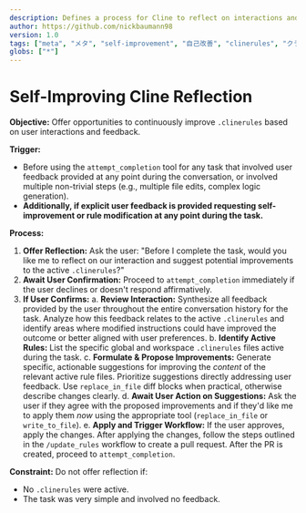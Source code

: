 ```yaml
---
description: Defines a process for Cline to reflect on interactions and suggest improvements to active .clinerules.
author: https://github.com/nickbaumann98
version: 1.0
tags: ["meta", "メタ", "self-improvement", "自己改善", "clinerules", "クラインルール", "reflection", "リフレクション", "core-behavior", "コア動作"]
globs: ["*"]
---
```

# Self-Improving Cline Reflection

**Objective:** Offer opportunities to continuously improve `.clinerules` based on user interactions and feedback.

**Trigger:**
- Before using the `attempt_completion` tool for any task that involved user feedback provided at any point during the conversation, or involved multiple non-trivial steps (e.g., multiple file edits, complex logic generation).
- **Additionally, if explicit user feedback is provided requesting self-improvement or rule modification at any point during the task.**

**Process:**

1.  **Offer Reflection:** Ask the user: "Before I complete the task, would you like me to reflect on our interaction and suggest potential improvements to the active `.clinerules`?"
2.  **Await User Confirmation:** Proceed to `attempt_completion` immediately if the user declines or doesn't respond affirmatively.
3.  **If User Confirms:**
    a.  **Review Interaction:** Synthesize all feedback provided by the user throughout the entire conversation history for the task. Analyze how this feedback relates to the active `.clinerules` and identify areas where modified instructions could have improved the outcome or better aligned with user preferences.
    b.  **Identify Active Rules:** List the specific global and workspace `.clinerules` files active during the task.
    c.  **Formulate & Propose Improvements:** Generate specific, actionable suggestions for improving the *content* of the relevant active rule files. Prioritize suggestions directly addressing user feedback. Use `replace_in_file` diff blocks when practical, otherwise describe changes clearly.
    d.  **Await User Action on Suggestions:** Ask the user if they agree with the proposed improvements and if they'd like me to apply them *now* using the appropriate tool (`replace_in_file` or `write_to_file`).
    e.  **Apply and Trigger Workflow:** If the user approves, apply the changes. After applying the changes, follow the steps outlined in the `/update_rules` workflow to create a pull request. After the PR is created, proceed to `attempt_completion`.

**Constraint:** Do not offer reflection if:
*   No `.clinerules` were active.
*   The task was very simple and involved no feedback.
